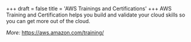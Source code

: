 +++
draft = false
title = 'AWS Trainings and Certifications'
+++
AWS Training and Certification helps you build and validate your cloud skills so you can get more out of the cloud.

_More:_ https://aws.amazon.com/training/